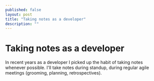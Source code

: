 ```yaml
---
published: false
layout: post
title: "Taking notes as a developer"
description: ""
---
```


# Taking notes as a developer

In recent years as a developer I picked up the habit of taking notes whenever possible. I'll take notes during standup, during regular agile meetings (grooming, planning, retrospectives).